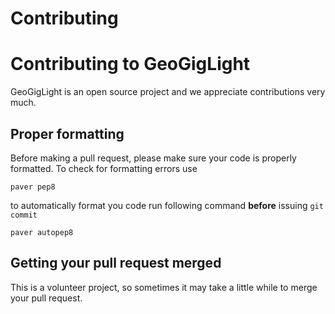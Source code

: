 Contributing
============

Contributing to GeoGigLight
===========================

GeoGigLight is an open source project and we appreciate contributions very much.

Proper formatting
-----------------

Before making a pull request, please make sure your code is properly formatted.
To check for formatting errors use

    paver pep8

to automatically format you code run following command **before** issuing
`git commit`

    paver autopep8

Getting your pull request merged
--------------------------------

This is a volunteer project, so sometimes it may take a little while to merge
your pull request.

